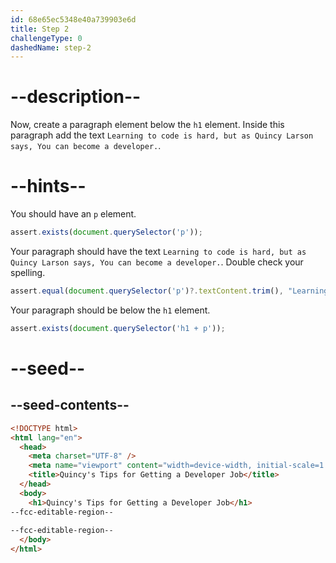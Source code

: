 ```yaml
---
id: 68e65ec5348e40a739903e6d
title: Step 2
challengeType: 0
dashedName: step-2
---
```


# --description--

Now, create a paragraph element below the `h1` element. Inside this paragraph add the text `Learning to code is hard, but as Quincy Larson says, You can become a developer.`.

# --hints--

You should have an `p` element.

```js
assert.exists(document.querySelector('p'));
```

Your paragraph should have the text `Learning to code is hard, but as Quincy Larson says, You can become a developer.`. Double check your spelling.

```js
assert.equal(document.querySelector('p')?.textContent.trim(), "Learning to code is hard, but as Quincy Larson says, You can become a developer.");
```

Your paragraph should be below the `h1` element.

```js
assert.exists(document.querySelector('h1 + p'));
```

# --seed--

## --seed-contents--

```html
<!DOCTYPE html>
<html lang="en">
  <head>
    <meta charset="UTF-8" />
    <meta name="viewport" content="width=device-width, initial-scale=1.0" />
    <title>Quincy's Tips for Getting a Developer Job</title>
  </head>
  <body>
    <h1>Quincy's Tips for Getting a Developer Job</h1>
--fcc-editable-region--
   
--fcc-editable-region--
  </body>
</html>
```
